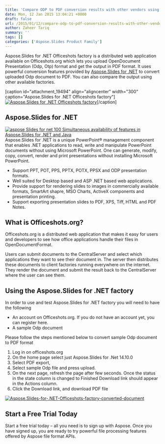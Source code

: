 ```yaml
---
title: 'Compare ODP to PDF conversion results with other vendors using Aspose.Slides for .NET Officeshots factory'
date: Mon, 12 Jan 2015 13:04:21 +0000
draft: false
url: /2015/01/12/compare-odp-to-pdf-conversion-results-with-other-vendors-using-aspose.slides-for-.net-officeshots-factory/
author: Zaheer Tariq
summary: ''
tags: []
categories: ['Aspose.Slides Product Family']
---
```


Aspose.Slides for .NET Officeshots factory is a distributed web application available on Officeshots.org which lets you upload OpenDocument Presentation (Odp, Otp) format and get the output in PDF format. It uses powerful conversion features provided by [Aspose.Slides for .NET][1] to convert uploaded Odp document to PDF. You can also compare the output using other available factories.

\[caption id="attachment\_19494" align="aligncenter" width="300" caption="Aspose.Slides for .NET Officeshots factory"\][![Aspose.Slides for .NET Officeshots factory][2]](https://blog.aspose.com/wp-content/uploads/sites/2/2015/01/Aspose.Slides-for-.NET-Officeshots-factory.png)\[/caption\]

## Aspose.Slides for .NET

[![aspose Slides for net 100 Simultaneous availability of features in Aspose.Slides for .NET and Java][3]](https://blog.aspose.com/wp-content/uploads/sites/2/2013/08/aspose-Slides-for-net_100.png)Aspose.Slides for .NET is a unique PowerPoint® management component that enables .NET applications to read, write and manipulate PowerPoint documents without using Microsoft PowerPoint. One can generate, modify, copy, convert, render and print presentations without installing Microsoft PowerPoint.

*   Support PPT, POT, PPS, PPTX, POTX, PPSX and ODP presentation formats.
*   Well suited for Desktop based and ASP .NET based web applications.
*   Provide support for rendering slides to images in commercially available formats, SmartArt shapre, MSO Charts, ActiveX components and presentation printing.
*   Support exporting presentation slides to PDF, XPS, Tiff, HTML and PDF Notes.

## What is Officeshots.org?

Officeshots.org is a distributed web application that makes it easy for users and developers to see how office applications handle their files in OpenDocumentFormat.

Users can submit documents to the CentralServer and select which applications they want to see their document in. The server then distributes these documents to client factories running everywhere on the internet. They render the document and submit the result back to the CentralServer where the user can see them.

## Using the Aspose.Slides for .NET factory

In order to use and test Aspose.Slides for .NET factory you will need to have the following

*   An account on Officeshots.org. If you do not have an account yet, you can register here.
*   A sample Odp document

Please follow the steps mentioned below to convert sample Odp document to PDF format

1.  Log in on officeshots.org
2.  On the home page select just Aspose.Slides for .Net 14.10.0
3.  Select PDF export,
4.  Select sample Odp file and press upload.
5.  On the next page, refresh the page after few seconds. Once the status in the state column is changed to Finished Download link should appear in the Actions column.
6.  Click the Download link, and download PDF file

[![][4]](https://blog.aspose.com/wp-content/uploads/sites/2/2015/01/Aspose.Slides-for-.NET-Officeshots-factory-converted-document.png)

## Start a Free Trial Today

Start a free trial today – all you need is to sign up with Aspose. Once you have signed up, you are ready to try powerful file processing features offered by Aspose file format APIs.




[1]: https://products.aspose.com/slides/net
[2]: https://blog.aspose.com/wp-content/uploads/sites/2/2015/01/Aspose.Slides-for-.NET-Officeshots-factory-300x235.png "Aspose.Slides-for-.NET-Officeshots-factory"
[3]: https://blog.aspose.com/wp-content/uploads/sites/2/2013/08/aspose-Slides-for-net_100.png "Aspose.Slides or .NET logo"
[4]: https://blog.aspose.com/wp-content/uploads/sites/2/2015/01/Aspose.Slides-for-.NET-Officeshots-factory-converted-document-300x121.png "Aspose.Slides-for-.NET-Officeshots-factory-converted-document"




